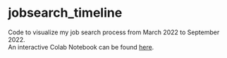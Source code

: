 # jobsearch_timeline

Code to visualize my job search process from March 2022 to September 2022.  
An interactive Colab Notebook can be found [here](https://colab.research.google.com/drive/1OF5kcSNpMw1nlRqUsgFiI7uqkzLT-Zqz?usp=sharing).
